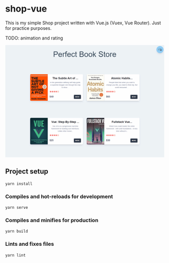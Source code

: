 # shop-vue

This is my simple Shop project written with Vue.js (Vuex, Vue Router). Just for practice purposes.

TODO: animation and rating

![shop-vue](https://github.com/andrei-kozel/shop-vue/blob/master/src/assets/vue-shop.gif)

## Project setup

```
yarn install
```

### Compiles and hot-reloads for development

```
yarn serve
```

### Compiles and minifies for production

```
yarn build
```

### Lints and fixes files

```
yarn lint
```
